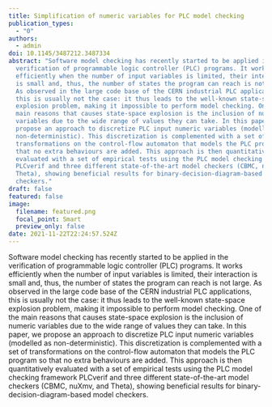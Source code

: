```yaml
---
title: Simplification of numeric variables for PLC model checking
publication_types:
  - "0"
authors:
  - admin
doi: 10.1145/3487212.3487334
abstract: "Software model checking has recently started to be applied in the
  verification of programmable logic controller (PLC) programs. It works
  efficiently when the number of input variables is limited, their interaction
  is small and, thus, the number of states the program can reach is not large.
  As observed in the large code base of the CERN industrial PLC applications,
  this is usually not the case: it thus leads to the well-known state-space
  explosion problem, making it impossible to perform model checking. One of the
  main reasons that causes state-space explosion is the inclusion of numeric
  variables due to the wide range of values they can take. In this paper, we
  propose an approach to discretize PLC input numeric variables (modelled as
  non-deterministic). This discretization is complemented with a set of
  transformations on the control-flow automaton that models the PLC program so
  that no extra behaviours are added. This approach is then quantitatively
  evaluated with a set of empirical tests using the PLC model checking framework
  PLCverif and three different state-of-the-art model checkers (CBMC, nuXmv, and
  Theta), showing beneficial results for binary-decision-diagram-based model
  checkers."
draft: false
featured: false
image:
  filename: featured.png
  focal_point: Smart
  preview_only: false
date: 2021-11-22T22:24:57.524Z
---
```

Software model checking has recently started to be applied in the verification of programmable logic controller (PLC) programs. It works efficiently when the number of input variables is limited, their interaction is small and, thus, the number of states the program can reach is not large. As observed in the large code base of the CERN industrial PLC applications, this is usually not the case: it thus leads to the well-known state-space explosion problem, making it impossible to perform model checking. One of the main reasons that causes state-space explosion is the inclusion of numeric variables due to the wide range of values they can take. In this paper, we propose an approach to discretize PLC input numeric variables (modelled as non-deterministic). This discretization is complemented with a set of transformations on the control-flow automaton that models the PLC program so that no extra behaviours are added. This approach is then quantitatively evaluated with a set of empirical tests using the PLC model checking framework PLCverif and three different state-of-the-art model checkers (CBMC, nuXmv, and Theta), showing beneficial results for binary-decision-diagram-based model checkers.